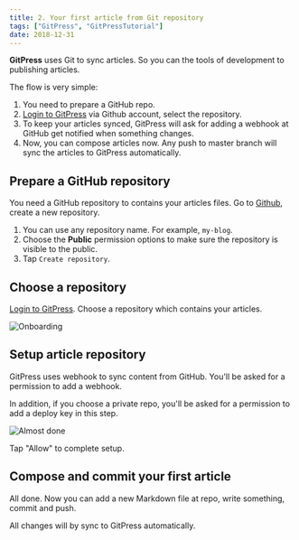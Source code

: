 ```yaml
---
title: 2. Your first article from Git repository
tags: ["GitPress", "GitPressTutorial"]
date: 2018-12-31
---
```


**GitPress** uses Git to sync articles. So you can the tools of development to publishing articles.

The flow is very simple:

1. You need to prepare a GitHub repo.
2. [Login to GitPress](https://gitpress.io/login) via Github account, select the repository.
3. To keep your articles synced, GitPress will ask for adding a webhook at GitHub get notified when something changes.
4. Now, you can compose articles now. Any push to master branch will sync the articles to GitPress automatically.

## Prepare a GitHub repository

You need a GitHub repository to contains your articles files. Go to [Github](https://github.com/new), create a new repository.

1. You can use any repository name. For example, `my-blog`.
2. Choose the **Public** permission options to make sure the repository is visible to the public.
3. Tap `Create repository`.

## Choose a repository

[Login to GitPress](https://gitpress.io/login). Choose a repository which contains your articles.

![Onboarding](/first-article/onboarding.jpg)

## Setup article repository

GitPress uses webhook to sync content from GitHub. You'll be asked for a permission to add a webhook.

In addition, if you choose a private repo, you'll be asked for a permission to add a deploy key in this step.

![Almost done](/first-article/almost-done.jpg)


Tap "Allow" to complete setup.

## Compose and commit your first article

All done. Now you can add a new Markdown file at repo, write something, commit and push. 

All changes will by sync to GitPress automatically.